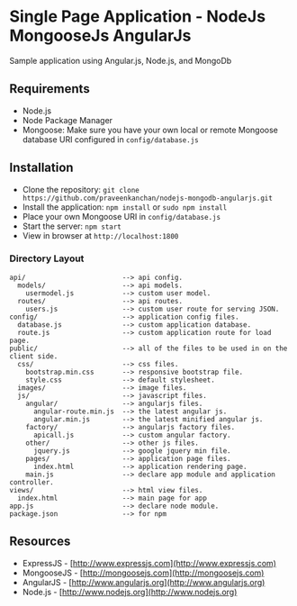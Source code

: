 # Single Page Application - NodeJs MongooseJs AngularJs

Sample application using Angular.js, Node.js, and MongoDb


## Requirements
- Node.js
- Node Package Manager
- Mongoose: Make sure you have your own local or remote Mongoose database URI configured in `config/database.js`


## Installation

- Clone the repository: `git clone https://github.com/praveenkanchan/nodejs-mongodb-angularjs.git`
- Install the application: `npm install` or `sudo npm install`
- Place your own Mongoose URI in `config/database.js`
- Start the server: `npm start`
- View in browser at `http://localhost:1800`


### Directory Layout
    
    api/                        --> api config.
      models/                   --> api models.
        usermodel.js            --> custom user model.
      routes/                   --> api routes.
        users.js                --> custom user route for serving JSON.
    config/                     --> application config files.
      database.js               --> custom application database.
      route.js                  --> custom application route for load page.
    public/                     --> all of the files to be used in on the client side.
      css/                      --> css files.
        bootstrap.min.css       --> responsive bootstrap file.
        style.css               --> default stylesheet.
      images/                   --> image files.
      js/                       --> javascript files.
        angular/                --> angularjs files.
          angular-route.min.js  --> the latest angular js.
          angular.min.js        --> the latest minified angular js.
        factory/                --> angularjs factory files.
          apicall.js            --> custom angular factory.
        other/                  --> other js files.
          jquery.js             --> google jquery min file.
        pages/                  --> application page files.
          index.html            --> application rendering page.
        main.js                 --> declare app module and application controller.
    views/                      --> html view files.
      index.html                --> main page for app
    app.js                      --> declare node module. 
    package.json                --> for npm
    

## Resources

- ExpressJS - [http://www.expressjs.com](http://www.expressjs.com)
- MongooseJS - [http://mongoosejs.com](http://mongoosejs.com)
- AngularJS - [http://www.angularjs.org](http://www.angularjs.org)
- Node.js - [http://www.nodejs.org](http://www.nodejs.org)